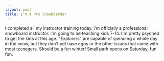 ```yaml
--- 
layout: post
title: I'm a Pro Snowboarder
---
```

I completed all my instructor training today. I'm officially a professional snowboard instructor. I'm going to be teaching kids 7-14. I'm pretty psyched to get the kids at this age. "Explorers" are capable of spending a whole day in the snow, but they don't yet have egos or the other issues that come with most teenagers. Should be a fun winter! Small park opens on Saturday, fun fun.
